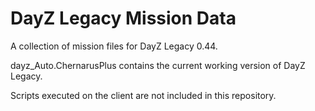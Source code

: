 # DayZ Legacy Mission Data
A collection of mission files for DayZ Legacy 0.44.

dayz_Auto.ChernarusPlus contains the current working version of DayZ Legacy. 

Scripts executed on the client are not included in this repository.